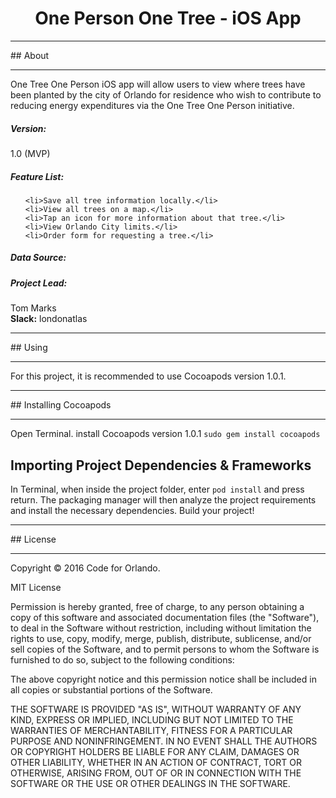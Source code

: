 # <center>One Person One Tree - iOS App</center>
<hr>
## About
<hr>
One Tree One Person iOS app will allow users to view where trees have been planted by the city of Orlando for residence who wish to contribute to reducing energy expenditures via the One Tree One Person initiative.

##### Version:
1.0 (MVP)

##### Feature List:
<ul>
    
    <li>Save all tree information locally.</li>
    <li>View all trees on a map.</li>
    <li>Tap an icon for more information about that tree.</li>
    <li>View Orlando City limits.</li>
    <li>Order form for requesting a tree.</li>

</ul>

##### Data Source: </b>

##### Project Lead:
Tom Marks<br>
<b>Slack:</b> londonatlas

<hr>
## Using
<hr>
For this project, it is recommended to use Cocoapods version 1.0.1.

<hr>
## Installing Cocoapods
<hr>

Open Terminal.
install Cocoapods version 1.0.1
`sudo gem install cocoapods`

## Importing Project Dependencies & Frameworks

In Terminal, when inside the project folder, enter `pod install` and press return.  The packaging manager will then analyze the project requirements and install the necessary dependencies.  Build your project!

<hr>
## License
<hr>
Copyright © 2016 Code for Orlando.

MIT License

Permission is hereby granted, free of charge, to any person obtaining a copy
of this software and associated documentation files (the "Software"), to deal
in the Software without restriction, including without limitation the rights
to use, copy, modify, merge, publish, distribute, sublicense, and/or sell
copies of the Software, and to permit persons to whom the Software is
furnished to do so, subject to the following conditions:

The above copyright notice and this permission notice shall be included in all
copies or substantial portions of the Software.

THE SOFTWARE IS PROVIDED "AS IS", WITHOUT WARRANTY OF ANY KIND, EXPRESS OR
IMPLIED, INCLUDING BUT NOT LIMITED TO THE WARRANTIES OF MERCHANTABILITY,
FITNESS FOR A PARTICULAR PURPOSE AND NONINFRINGEMENT. IN NO EVENT SHALL THE
AUTHORS OR COPYRIGHT HOLDERS BE LIABLE FOR ANY CLAIM, DAMAGES OR OTHER
LIABILITY, WHETHER IN AN ACTION OF CONTRACT, TORT OR OTHERWISE, ARISING FROM,
OUT OF OR IN CONNECTION WITH THE SOFTWARE OR THE USE OR OTHER DEALINGS IN THE
SOFTWARE.
